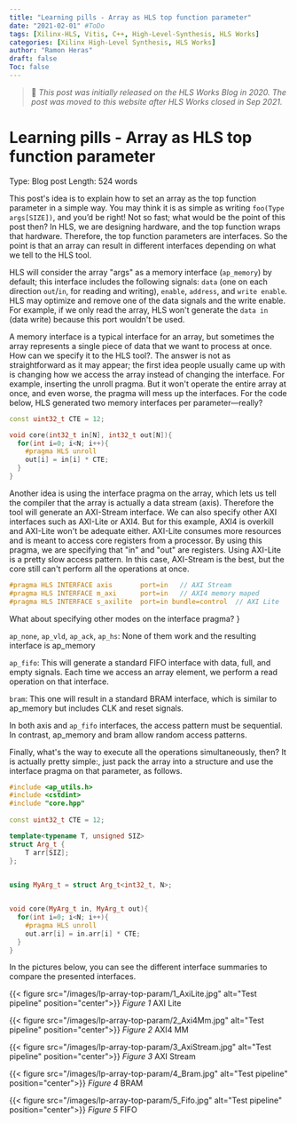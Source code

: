 ```yaml
---
title: "Learning pills - Array as HLS top function parameter"
date: "2021-02-01" #ToDo
tags: [Xilinx-HLS, Vitis, C++, High-Level-Synthesis, HLS Works]
categories: [Xilinx High-Level Synthesis, HLS Works]
author: "Ramon Heras"
draft: false
Toc: false
---
```


> 📝 *This post was initially released on the HLS Works Blog in 2020. The post was moved to this website after HLS Works closed in Sep 2021.*

# Learning pills - Array as HLS top function parameter 

Type: Blog post 
Length: 524 words 

This post's idea is to explain how to set an array as the top function parameter in a simple way.  You may think it is as simple as writing `foo(Type args[SIZE])`, and you’d be right! Not so fast; what would be the point of this post then? In HLS, we are designing hardware, and the top function wraps that hardware. Therefore, the top function parameters are interfaces. So the point is that an array can result in different interfaces depending on what we tell to the HLS tool. 

HLS will consider the array "args" as a memory interface (`ap_memory`) by default; this interface includes the following signals: `data` (one on each direction `out`/`in`, for reading and writing), `enable`, `address`, and `write enable`. HLS may optimize and remove one of the data signals and the write enable. For example, if we only read the array, HLS won't generate the `data in` (data write) because this port wouldn't be used.  

A memory interface is a typical interface for an array, but sometimes the array represents a single piece of data that we want to process at once. How can we specify it to the HLS tool?. The answer is not as straightforward as it may appear; the first idea people usually came up with is changing how we access the array instead of changing the interface. For example, inserting the unroll pragma. But it won't operate the entire array at once, and even worse, the pragma will mess up the interfaces. For the code below, HLS generated two memory interfaces per parameter—really? 

 
```cpp
const uint32_t CTE = 12; 

void core(int32_t in[N], int32_t out[N]){ 
  for(int i=0; i<N; i++){ 
    #pragma HLS unroll 
    out[i] = in[i] * CTE; 
  } 
} 
```
 

Another idea is using the interface pragma on the array, which lets us tell the compiler that the array is actually a data stream (axis). Therefore the tool will generate an AXI-Stream interface. We can also specify other AXI interfaces such as AXI-Lite or AXI4. But for this example, AXI4 is overkill and AXI-Lite won't be adequate either. AXI-Lite consumes more resources and is meant to access core registers from a processor. By using this pragma, we are specifying that "in" and "out" are registers. Using AXI-Lite is a pretty slow access pattern. In this case, AXI-Stream is the best, but the core still can't perform all the operations at once. 

```cpp
#pragma HLS INTERFACE axis       port=in   // AXI Stream 
#pragma HLS INTERFACE m_axi      port=in   // AXI4 memory maped 
#pragma HLS INTERFACE s_axilite  port=in bundle=control  // AXI Lite  
```

What about specifying other modes on the interface pragma? } 


`ap_none`, `ap_vld`, `ap_ack`, `ap_hs`: None of them work and the resulting interface is ap_memory 

`ap_fifo`: This will generate a standard FIFO interface with data, full, and empty signals. Each time we access an array element, we perform a read operation on that interface. 

`bram`: This one will result in a standard BRAM interface, which is similar to ap_memory but includes CLK and reset signals.  

 

In both axis and `ap_fifo` interfaces, the access pattern must be sequential. In contrast, ap_memory and bram allow random access patterns. 

 

Finally, what's the way to execute all the operations simultaneously, then? It is actually pretty simple:, just pack the array into a structure and use the interface pragma on that parameter, as follows. 

 
```cpp
#include <ap_utils.h> 
#include <cstdint> 
#include "core.hpp" 
 
const uint32_t CTE = 12; 

template<typename T, unsigned SIZ> 
struct Arg_t { 
    T arr[SIZ]; 
}; 

 
using MyArg_t = struct Arg_t<int32_t, N>; 


void core(MyArg_t in, MyArg_t out){ 
  for(int i=0; i<N; i++){ 
    #pragma HLS unroll 
    out.arr[i] = in.arr[i] * CTE; 
  } 
} 
```

In the pictures below, you can see the different interface summaries to compare the presented interfaces. 

{{< figure src="/images/lp-array-top-param/1_AxiLite.jpg" alt="Test pipeline" position="center">}}
*Figure 1* AXI Lite  

{{< figure src="/images/lp-array-top-param/2_Axi4Mm.jpg" alt="Test pipeline" position="center">}}
*Figure 2* AXI4 MM  

{{< figure src="/images/lp-array-top-param/3_AxiStream.jpg" alt="Test pipeline" position="center">}}
*Figure 3* AXI Stream  

{{< figure src="/images/lp-array-top-param/4_Bram.jpg" alt="Test pipeline" position="center">}}
*Figure 4* BRAM

{{< figure src="/images/lp-array-top-param/5_Fifo.jpg" alt="Test pipeline" position="center">}}
*Figure 5* FIFO  